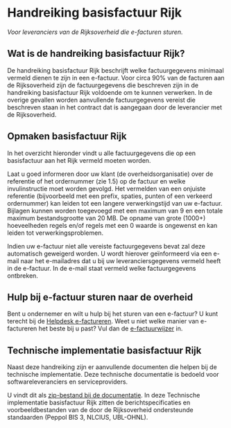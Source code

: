 # Handreiking basisfactuur Rijk
<p class="addition" title="Ondertitel">
<em>Voor leveranciers van de Rijksoverheid die e-facturen sturen.</em>
</p>

## Wat is de handreiking basisfactuur Rijk?
De handreiking basisfactuur Rijk beschrijft welke factuurgegevens minimaal vermeld dienen te zijn in een e-factuur. Voor circa 90% van de facturen aan de Rijksoverheid zijn de factuurgegevens die beschreven zijn in de handreiking basisfactuur Rijk voldoende om te kunnen verwerken. In de overige gevallen worden aanvullende factuurgegevens vereist die beschreven staan in het contract dat is aangegaan door de leverancier met de Rijksoverheid.

## Opmaken basisfactuur Rijk
In het overzicht hieronder vindt u alle factuurgegevens die op een basisfactuur aan het Rijk vermeld moeten worden.

Laat u goed informeren door uw klant (de overheidsorganisatie) over de referentie of het ordernummer (zie 1.5) op de factuur en welke invulinstructie moet worden gevolgd. Het vermelden van een onjuiste referentie (bijvoorbeeld met een prefix, spaties, punten of een verkeerd ordernummer) kan leiden tot een langere verwerkingstijd van uw e-factuur. Bijlagen kunnen worden toegevoegd met een maximum van 9 en een totale maximum bestandsgrootte van 20 MB. De opname van grote (1000+) hoeveelheden regels en/of regels met een 0 waarde is ongewenst en kan leiden tot verwerkingsproblemen.

Indien uw e-factuur niet alle vereiste factuurgegevens bevat zal deze automatisch geweigerd worden. U wordt hierover geïnformeerd via een e-mail naar het e-mailadres dat u bij uw leveranciersgegevens vermeld heeft in de e-factuur. In de e-mail staat vermeld welke factuurgegevens ontbreken.

## Hulp bij e-factuur sturen naar de overheid
Bent u ondernemer en wilt u hulp bij het sturen van een e-factuur? U kunt terecht bij de [Helpdesk e-factureren](https://www.helpdesk-efactureren.nl/). Weet u niet welke manier van e-factureren het beste bij u past? Vul dan de [e-factuurwijzer](https://regelhulpenvoorbedrijven.nl/e-factureren/) in.

## Technische implementatie basisfactuur Rijk
Naast deze handreiking zijn er aanvullende documenten die helpen bij de technische implementatie. Deze technische documentatie is bedoeld voor softwareleveranciers en serviceproviders.

U vindt dit als [zip-bestand bij de documentatie](https://logius.nl/domeinen/gegevensuitwisseling/e-factureren/documentatie). In deze Technische implementatie basisfactuur Rijk zitten de berichtspecificaties en voorbeeldbestanden van de door de Rijksoverheid ondersteunde standaarden (Peppol BIS 3, NLCIUS, UBL-OHNL).
